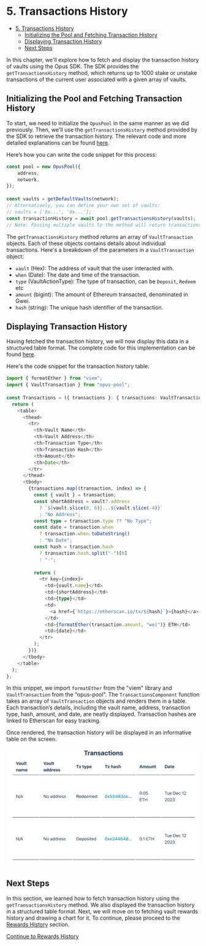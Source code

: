 # 5. Transactions History

-   [5. Transactions History](#5-transactions-history)
    -   [Initializing the Pool and Fetching Transaction History](#initializing-the-pool-and-fetching-transaction-history)
    -   [Displaying Transaction History](#displaying-transaction-history)
    -   [Next Steps](#next-steps)

In this chapter, we'll explore how to fetch and display the transaction history of vaults using the Opus SDK. The SDK provides the `getTransactionsHistory` method, which returns up to 1000 stake or unstake transactions of the current user associated with a given array of vaults.

## Initializing the Pool and Fetching Transaction History

To start, we need to initialize the `OpusPool` in the same manner as we did previously. Then, we'll use the `getTransactionsHistory` method provided by the SDK to retrieve the transaction history. The relevant code and more detailed explanations can be found [here][get-transactions-history-usage].

Here’s how you can write the code snippet for this process:

```typescript
const pool = new OpusPool({
    address,
    network,
});

const vaults = getDefaultVaults(network);
// Alternatively, you can define your own set of vaults:
// vaults = ['0x...', '0x...'];
const transactionHistory = await pool.getTransactionsHistory(vaults);
// Note: Passing multiple vaults to the method will return transactions for all of them.
```

The `getTransactionsHistory` method returns an array of `VaultTransaction` objects. Each of these objects contains details about individual transactions. Here's a breakdown of the parameters in a `VaultTransaction` object:

-   `vault` (Hex): The address of vault that the user interacted with.
-   `when` (Date): The date and time of the transaction.
-   `type` (VaultActionType): The type of transaction, can be `Deposit`, `Redeem` etc
-   `amount` (bigint): The amount of Ethereum transacted, denominated in Gwei.
-   `hash` (string): The unique hash identifier of the transaction.

## Displaying Transaction History

Having fetched the transaction history, we will now display this data in a structured table format. The complete code for this implementation can be found [here][get-transactions-history-ui].

Here's the code snippet for the transaction history table:

```typescript
import { formatEther } from "viem";
import { VaultTransaction } from "opus-pool";

const Transactions = ({ transactions }: { transactions: VaultTransaction[] }) => {
  return (
    <table>
      <thead>
        <tr>
          <th>Vault Name</th>
          <th>Vault Address</th>
          <th>Transaction Type</th>
          <th>Transaction Hash</th>
          <th>Amount</th>
          <th>Date</th>
        </tr>
      </thead>
      <tbody>
        {transactions.map((transaction, index) => {
          const { vault } = transaction;
          const shortAddress = vault?.address
            ? `${vault.slice(0, 6)}...${vault.slice(-4)}`
            : "No Address";
          const type = transaction.type ?? "No Type";
          const date = transaction.when
            ? transaction.when.toDateString()
            : "No Date";
          const hash = transaction.hash
            ? transaction.hash.split("-")[0]
            : "-";

          return (
            <tr key={index}>
              <td>{vault.name}</td>
              <td>{shortAddress}</td>
              <td>{type}</td>
              <td>
                <a href={`https://etherscan.io/tx/${hash}`}>{hash}</a>
              </td>
              <td>{formatEther(transaction.amount, "wei")} ETH</td>
              <td>{date}</td>
            </tr>
          );
        })}
      </tbody>
    </table>
  );
};
```

In this snippet, we import `formatEther` from the "viem" library and `VaultTransaction` from the "opus-pool". The `TransactionsComponent` function takes an array of `VaultTransaction` objects and renders them in a table. Each transaction’s details, including the vault name, address, transaction type, hash, amount, and date, are neatly displayed. Transaction hashes are linked to Etherscan for easy tracking.

Once rendered, the transaction history will be displayed in an informative table on the screen.

![Transactions history](../media/transactionsHistory.png)

## Next Steps

In this section, we learned how to fetch transaction history using the `getTransactionsHistory` method. We also displayed the transaction history in a structured table format. Next, we will move on to fetching vault rewards history and drawing a chart for it. To continue, please proceed to the [Rewards History][rewards-history] section.

[Continue to Rewards History][rewards-history]

[get-transactions-history-usage]: https://github.com/ChorusOne/opus-pool-demo/blob/master/src/hooks/useTransactions.ts#L21
[get-transactions-history-ui]: https://github.com/ChorusOne/opus-pool-demo/blob/master/src/components/Interactions.tsx#L52
[rewards-history]: ./8-rewards-history.md
